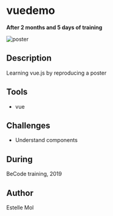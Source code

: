 # vuedemo
**After 2 months and 5 days of training**

![poster](https://github.com/Estelle111/vuedemo/blob/master/public/zeroTalent.png) 

## Description
Learning vue.js by reproducing a poster

## Tools
* vue

## Challenges
* Understand components

## During
BeCode training, 2019

## Author
Estelle Mol
